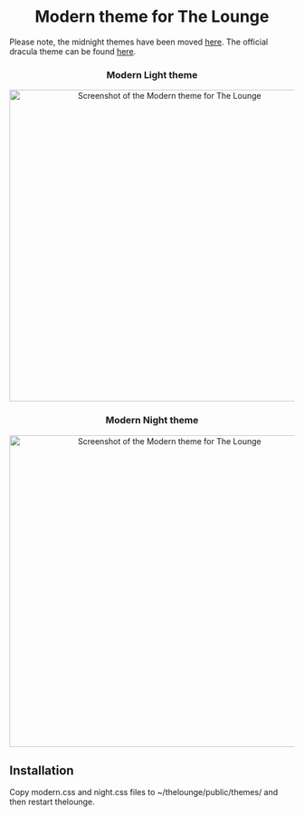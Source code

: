 <h1 align="center">
	Modern theme for The Lounge
</h1>

Please note, the midnight themes have been moved [here](https://github.com/pulinairc/thelounge-themes). The official dracula theme can be found [here](https://github.com/dracula/thelounge).

<h3 align="center">
	Modern Light theme
</h3>

<p align="center">
	<img src="https://i.imgur.com/gVIKwKF.png" alt="Screenshot of the Modern theme for The Lounge" width="550">
</p>

<h3 align="center">
  Modern Night theme
</h3>

<p align="center">
  <img src="https://i.imgur.com/AaoCDeD.png" alt="Screenshot of the Modern theme for The Lounge" width="550">
</p>

## Installation

Copy modern.css and night.css files to ~/thelounge/public/themes/ and then restart thelounge.
